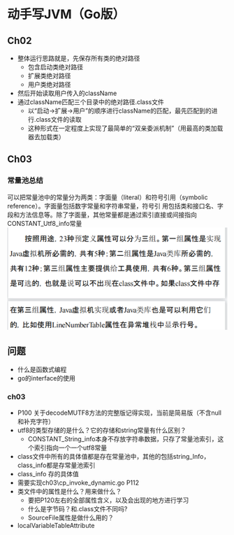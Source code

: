 # 动手写JVM（Go版）

## Ch02
* 整体运行思路就是，先保存所有类的绝对路径
  * 包含启动类绝对路径
  * 扩展类绝对路径
  * 用户类绝对路径
* 然后开始读取用户传入的className
* 通过className匹配三个目录中的绝对路径.class文件
  * 以“启动->扩展->用户”的顺序进行className的匹配，最先匹配到的进行.class文件的读取
  * 这种形式在一定程度上实现了最简单的“双亲委派机制”（用最高的类加载器去加载类）
## Ch03
### 常量池总结
可以把常量池中的常量分为两类：字面量（literal）和符号引用（symbolic reference）。字面量包括数字常量和字符串常量，符号引
用包括类和接口名、字段和方法信息等。除了字面量，其他常量都是通过索引直接或间接指向CONSTANT_Utf8_info常量
![img.png](imgs/img-ch03-01.png)
## 问题
* 什么是函数式编程
* go的interface的使用
### ch03
* P100 关于decodeMUTF8方法的完整版记得实现，当前是简易版（不含null和补充字符）
* utf8的类型存储的是什么？它的存储和string常量有什么区别？
  * CONSTANT_String_info本身不存放字符串数据，只存了常量池索引，这个索引指向一个一个utf8常量
* class文件中所有的具体值都是存在常量池中，其他的包括string_Info，class_info都是存常量池索引
* class_info 存的具体值
* 需要实现ch03\cp_invoke_dynamic.go P112
* 类文件中的属性是什么？用来做什么？
  * 要把P120左右的全部属性含义，以及会出现的地方进行学习
  * 什么是字节码？和.class文件不同吗?
  * SourceFile属性是做什么用的？
* localVariableTableAttribute